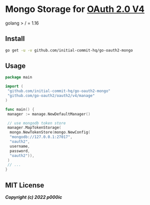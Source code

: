 # Mongo Storage for [OAuth 2.0 V4](https://github.com/go-oauth2/oauth2)

golang > / = 1.16 

## Install

``` bash
go get -u -v github.com/initial-commit-hq/go-oauth2-mongo
```

## Usage

``` go
package main

import (
 "github.com/initial-commit-hq/go-oauth2-mongo"
 "github.com/go-oauth2/oauth2/v4/manage"
)

func main() {
 manager := manage.NewDefaultManager()

 // use mongodb token store
 manager.MapTokenStorage(
  mongo.NewTokenStore(mongo.NewConfig(
  "mongodb://127.0.0.1:27017", 
  "oauth2", 
  username, 
  password, 
  "oauth2")),
 )
 // ...
}
```

## MIT License

***Copyright (c) 2022 p000ic***
